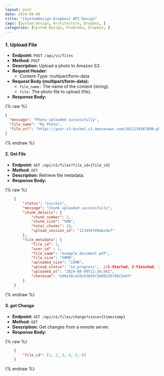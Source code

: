 ```yaml
---
layout: post
date: 2024-08-09
title: "[SystemDesign-Dropbox] API Design"
tags: [System Design, Architecture, Dropbox, ]
categories: [System Design, Problems, Dropbox, ]
---
```



### 1. Upload File

- **Endpoint:** `POST /api/v1/files`
- **Method:** `POST`
- **Description:** Upload a photo to Amazon S3.
- **Request Header:**
	- Content-Type: multipart/form-data
- **Request Body (multipart/form-data):**
	- `file_name:` The name of the content (string).
	- `file:` The photo file to upload (file).
- **Response Body:**


{% raw %}
```json
{
  "message": "Photo uploaded successfully",
  "file_name": "My Photo",
  "file_url": "https://your-s3-bucket.s3.amazonaws.com/1611234567890-photo.png"
}
```
{% endraw %}



#### 2. Get File

- **Endpoint:** `GET /api/v1/files?file_id={file_id}`
- **Method:** `GET`
- **Description:** Retrieve file metadata.
- **Response Body:**

	
{% raw %}
```json
	{
	    "status": "success",
	    "message": "Chunk uploaded successfully",
	    "chunk_details": {
	        "chunk_number": 3,
	        "chunk_size": "5MB",
	        "total_chunks": 10,
	        "upload_session_id": "123456789abcdef"
	    },
	    "file_metadata": {
	        "file_id": 2,
	        "user_id" : 1,
	        "file_name": "example_document.pdf",
	        "file_size": "50MB",
	        "uploaded_size": "15MB",
	        "upload_status": "in_progress",  //1:Started, 2:Finished, 3.Failed, 
	        "uploaded_at": "2024-08-09T12:34:56Z",
	        "checksum": "e99a18c428cb38d5f260853678922e03"
	    }
	}
```
{% endraw %}



#### 3. get Change

- **Endpoint:** `GET /api/v1/files/change?since={timestamp}`
- **Method:** `GET`
- **Description:** Get changes from a remote server.
- **Response Body:**

	
{% raw %}
```json
	{
		"file_id": [1, 2, 3, 4, 5, 6]
	}
```
{% endraw %}


